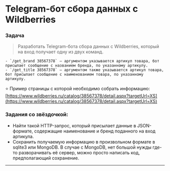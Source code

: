# Telegram-бот сбора данных с Wildberries

### Задача

> Разработать Telegram-бота сбора данных с Wildberries, который на вход получает одну из двух команд.

	- `/get_brand 38567378` – аргументом указывается артикул товара, бот присылает сообщение с названием бренда, по указанному артикулу.
    - `/get_title 38567378` – аргументом также указывается артикул товара, бот присылает сообщение с наименованием товара, по указанному артикулу.

	
⭐ Пример страницы с которой необходимо собрать информацию: [https://www.wildberries.ru/catalog/38567378/detail.aspx?targetUrl=XS](https://www.wildberries.ru/catalog/38567378/detail.aspx?targetUrl=XS)

### Задания со звёздочкой:

- Найти такой HTTP-запрос, который присылает данные в JSON-формате, содержащие наименование и бренд поданного на вход артикула.
- Сохранить получаемую информацию в произвольном формате в sqlite3 или MongoDB. В случае с MongoDB, нет большой нужды где-то разворачивать её сервер, можно просто написать код, предполагающий сохранение.

---

